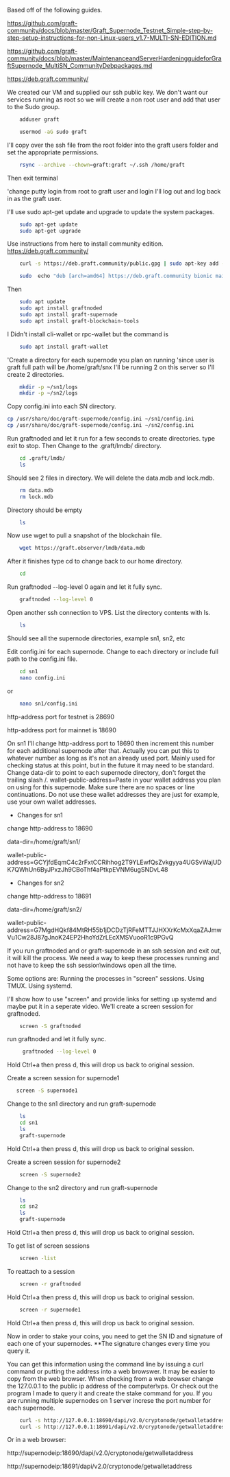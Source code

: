 Based off of the following guides.

https://github.com/graft-community/docs/blob/master/Graft_Supernode_Testnet_Simple-step-by-step-setup-instructions-for-non-Linux-users_v1.7-MULTI-SN-EDITION.md

https://github.com/graft-community/docs/blob/master/MaintenanceandServerHardeningguideforGraftSupernode_MultiSN_CommunityDebpackages.md

https://deb.graft.community/



We created our VM and supplied our ssh public key.
We don't want our services running as root so we will create a non root user and add that user to the Sudo group.

````bash
    adduser graft
````


````bash
    usermod -aG sudo graft
````


I'll copy over the ssh file from the root folder into the graft users folder and set the appropriate permissions. 
````bash
    rsync --archive --chown=graft:graft ~/.ssh /home/graft
````
Then exit terminal

'change putty login from root to graft user and login
I'll log out and log back in as the graft user.


I'll use sudo apt-get update and upgrade to update the system packages. 

````bash
    sudo apt-get update
    sudo apt-get upgrade
````


Use instructions from here to install community edition.
https://deb.graft.community/

````bash
    curl -s https://deb.graft.community/public.gpg | sudo apt-key add -
````
````bash
    sudo  echo "deb [arch=amd64] https://deb.graft.community bionic main" | sudo tee /etc/apt/sources.list.d/graft.community.list
````
Then 


````bash
    sudo apt update
    sudo apt install graftnoded
    sudo apt install graft-supernode
    sudo apt install graft-blockchain-tools
````

I Didn't install cli-wallet or rpc-wallet but the command is

````bash
    sudo apt install graft-wallet
````


'Create a directory for each supernode you plan on running
'since user is graft full path will be /home/graft/snx
I'll be running 2 on this server so I'll create 2 directories. 
````bash
    mkdir -p ~/sn1/logs
    mkdir -p ~/sn2/logs
````


Copy config.ini into each SN directory.
````bash
cp /usr/share/doc/graft-supernode/config.ini ~/sn1/config.ini
cp /usr/share/doc/graft-supernode/config.ini ~/sn2/config.ini
````
Run graftnoded and let it run for a few seconds to create directories.
type exit to stop. Then Change to the .graft/lmdb/ directory.

````bash
    cd .graft/lmdb/
    ls
````
Should see 2 files in directory. We will delete the data.mdb and lock.mdb.

````bash
    rm data.mdb
    rm lock.mdb
````
Directory should be empty
````bash
    ls
````
Now use wget to pull a snapshot of the blockchain file. 

````bash
    wget https://graft.observer/lmdb/data.mdb
````
After it finishes type cd to change back to our home directory.

````bash
    cd
````


Run graftnoded --log-level 0 again and let it fully sync. 

````bash
    graftnoded --log-level 0
````

Open another ssh connection to VPS. List the directory contents with ls.
````bash
    ls
````

Should see all the supernode directories, example sn1, sn2, etc

Edit config.ini for each supernode. Change to each directory or include full path to the config.ini file.

````bash
    cd sn1
    nano config.ini
````
or 
````bash
    nano sn1/config.ini
````

http-address port for testnet is 28690

http-address port for mainnet is 18690

On sn1 I'll change http-address port to 18690 then increment this number for each additional supernode after that.
Actually you can put this to whatever number as long as it's not an already used port.
Mainly used for checking status at this point, but in the future it may need to be standard.
Change data-dir to point to each supernode directory, don't forget the trailing slash /.
wallet-public-address=Paste in your wallet address you plan on using for this supernode. Make sure there are no spaces or line continuations. Do not use these wallet addresses they are just for example, use your own wallet addresses. 

* Changes for sn1

change http-address to 18690

data-dir=/home/graft/sn1/

wallet-public-address=GCYjfdEqmC4c2rFxtCCRihhog2T9YLEwfQsZvkgyya4UGSvWajUDK7QWhUn6ByJPxzJh9CBoThf4aPtkpEVNM6ugSNDvL48

* Changes for sn2

change http-address to 18691

data-dir=/home/graft/sn2/  

wallet-public-address=G7MgdHQkf84MtRH55b1jDCDzTjRFeMTTJJHXXrKcMxXqaZAJmwVu1Cw28J87gJnoK24EP2HhoYdZrLEcXMSVuooR1c9PGvQ

If you run graftnoded and or graft-supernode in an ssh session and exit out, it will kill the process.
We need a way to keep these processes running and not have to keep the ssh session\windows open all the time.

Some options are: 
Running the processes in "screen" sessions.
Using TMUX.
Using systemd.


I'll show how to use "screen" and provide links for setting up systemd and maybe put it in a seperate video.
We'll create a screen session for graftnoded.

````bash
    screen -S graftnoded
````
run graftnoded and let it fully sync.

````bash
     graftnoded --log-level 0 
````

Hold  Ctrl+a  then press d, this will drop us back to original session.

Create a screen session for supernode1
````bash
   screen -S supernode1 
````
Change to the sn1 directory and run graft-supernode

````bash
    ls
    cd sn1
    ls
    graft-supernode
````


Hold  Ctrl+a  then press d, this will drop us back to original session.

Create a screen session for supernode2
````bash
    screen -S supernode2
````
Change to the sn2 directory and run graft-supernode

````bash
    ls
    cd sn2
    ls
    graft-supernode
````
Hold  Ctrl+a  then press d, this will drop us back to original session.
 
To get list of screen sessions

````bash
    screen -list
````

To reattach to a session

````bash
    screen -r graftnoded
````


Hold  Ctrl+a  then press d, this will drop us back to original session.


````bash
    screen -r supernode1
````
Hold  Ctrl+a  then press d, this will drop us back to original session.


Now in order to stake your coins, you need to get the SN ID and signature of each one of your supernodes.
**The signature changes every time you query it.

You can get this information using the command line by issuing a curl command or putting the address into a web browswer.
It may be easier to copy from the web browser.
When checking from a web browser change the 127.0.0.1 to the public ip address of the computer\vps.
Or check out the program I made to query it and create the stake command for you.
If you are running multiple supernodes on 1 server increse the port number for each supernode.



````bash
    curl -s http://127.0.0.1:18690/dapi/v2.0/cryptonode/getwalletaddress
    curl -s http://127.0.0.1:18691/dapi/v2.0/cryptonode/getwalletaddress
````

Or in a web browser:

http://supernodeip:18690/dapi/v2.0/cryptonode/getwalletaddress

http://supernodeip:18691/dapi/v2.0/cryptonode/getwalletaddress	
